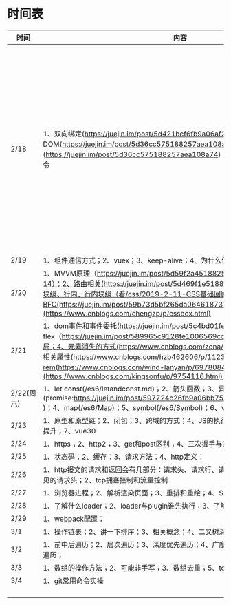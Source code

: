 # 时间表

| 时间       | 内容                                                         | 完成 | 备注                                                         |
| ---------- | ------------------------------------------------------------ | ---- | ------------------------------------------------------------ |
| 2/18       | 1、双向绑定(https://juejin.im/post/5d421bcf6fb9a06af23853f1)；2、虚拟DOM(https://juejin.im/post/5d36cc575188257aea108a74)；3、Diff算法(https://juejin.im/post/5d36cc575188257aea108a74)；4、生命周期；5、vue的指令 | 90%  | v-model本质上是 v-bind和v-on的结合体，就是绑定他的value,通过v-on触发，从而更新数据 |
| 2/19       | 1、组件通信方式；2、vuex；3、keep-alive；4、为什么使用vue，它的优点； |  80%    |                                                              |
| 2/20       | 1、MVVM原理（https://juejin.im/post/5d59f2a451882549be53b170#heading-14）；2、路由相关(https://juejin.im/post/5d469f1e5188254e1c49ae78)；3、HTML块级、行内、行内块级（看/css/2019-2-11-CSS基础回顾之定位和文档流.md）；4、BFC(https://juejin.im/post/59b73d5bf265da064618731d)；5、盒模型(https://www.cnblogs.com/chengzp/p/cssbox.html) |   70%   |                                                              |
| 2/21       | 1、dom事件和事件委托(https://juejin.im/post/5c4bd01fe51d45522b4f6e4e)；2、flex（https://juejin.im/post/589965c9128fe1006569cc9d#heading-2）；3、栅栏布局；4、元素消失的方式(https://www.cnblogs.com/zona/p/5814690.html)；5、动画相关属性(https://www.cnblogs.com/hzb462606/p/11233787.html)；6、em和rem(https://www.cnblogs.com/wind-lanyan/p/6978084.html)；7、lineheight属性(https://www.cnblogs.com/kingsonfu/p/9754116.html) |      |                                                              |
| 2/22(周六) | 1、let const(/es6/letandconst.md)；2、箭头函数；3、异步(promise:https://juejin.im/post/597724c26fb9a06bb75260e8;generate;async/await )；4、map(/es6/Map)；5、symbol(/es6/Symbol)；6、vue15 |      |                                                              |
| 2/23       | 1、原型和原型链；2、闭包；3、跨域的方式；4、JS的执行机制；5、作用域；7、变量提升；7、vue30 |      |                                                              |
| 2/24       | 1、https；2、http2；3、get和post区别；4、三次握手与四次挥手  |      |                                                              |
| 2/25       | 1、状态码；2、缓存；3、请求方法；4、http定义；               |      |                                                              |
| 2/26       | 1、http报文的请求和返回会有几部分：请求头、请求行、请求体，每部分具体有什么，常见的请求头；2、tcp拥塞控制和流量控制 |      |                                                              |
| 2/27       | 1、浏览器进程；2、解析渲染页面；3、重排和重绘；4、SEO；5、优化性能 |      |                                                              |
| 2/28       | 1、了解什么loader；2、loader与plugin谁先执行；3、了解什么plugin； |      |                                                              |
| 2/29       | 1、webpack配置；                                             |      |                                                              |
| 3/1        | 1、操作链表；2、讲一下排序；3、相关概念；4、二叉树深度；5、二叉树是否对称 |      |                                                              |
| 3/2        | 1、前中后遍历；2、层次遍历；3、深度优先遍历；4、广度优先遍历；5、和为n的二叉树遍历； |      |                                                              |
| 3/3        | 1、数组的操作方法；2、可能非手写；3、数组去重；5、tcp长连接； |      |                                                              |
| 3/4        | 1、git常用命令实操                                           |      |                                                              |
|            |                                                              |      |                                                              |
|            |                                                              |      |                                                              |
|            |                                                              |      |                                                              |
|            |                                                              |      |                                                              |



